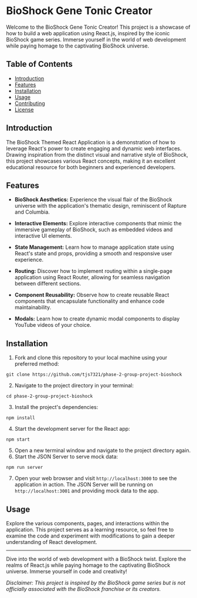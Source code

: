 # BioShock Gene Tonic Creator

Welcome to the BioShock Gene Tonic Creator! This project is a showcase of how to build a web application using React.js, inspired by the iconic BioShock game series. Immerse yourself in the world of web development while paying homage to the captivating BioShock universe.

## Table of Contents

- [Introduction](#introduction)
- [Features](#features)
- [Installation](#installation)
- [Usage](#usage)
- [Contributing](#contributing)
- [License](#license)

## Introduction

The BioShock Themed React Application is a demonstration of how to leverage React's power to create engaging and dynamic web interfaces. Drawing inspiration from the distinct visual and narrative style of BioShock, this project showcases various React concepts, making it an excellent educational resource for both beginners and experienced developers.

## Features

- **BioShock Aesthetics:** Experience the visual flair of the BioShock universe with the application's thematic design, reminiscent of Rapture and Columbia.

- **Interactive Elements:** Explore interactive components that mimic the immersive gameplay of BioShock, such as embedded videos and interactive UI elements.

- **State Management:** Learn how to manage application state using React's state and props, providing a smooth and responsive user experience.

- **Routing:** Discover how to implement routing within a single-page application using React Router, allowing for seamless navigation between different sections.

- **Component Reusability:** Observe how to create reusable React components that encapsulate functionality and enhance code maintainability.

- **Modals:** Learn how to create dynamic modal components to display YouTube videos of your choice.

## Installation

1. Fork and clone this repository to your local machine using your preferred method:
```
git clone https://github.com/tjs7321/phase-2-group-project-bioshock
```
2. Navigate to the project directory in your terminal:
```
cd phase-2-group-project-bioshock
```
3. Install the project's dependencies:
```
npm install
```
4. Start the development server for the React app:
```
npm start
```
5. Open a new terminal window and navigate to the project directory again.
6. Start the JSON Server to serve mock data:
```
npm run server
```
7. Open your web browser and visit `http://localhost:3000` to see the application in action. The JSON Server will be running on `http://localhost:3001` and providing mock data to the app.
## Usage

Explore the various components, pages, and interactions within the application. This project serves as a learning resource, so feel free to examine the code and experiment with modifications to gain a deeper understanding of React development.

---

Dive into the world of web development with a BioShock twist. Explore the realms of React.js while paying homage to the captivating BioShock universe. Immerse yourself in code and creativity!

*Disclaimer: This project is inspired by the BioShock game series but is not officially associated with the BioShock franchise or its creators.*
